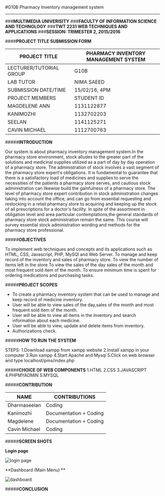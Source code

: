 #G10B Pharmacy Inventory management system
***

###**MULTIMEDIA UNIVERISITY**
###**FACULTY OF INFORMATION SCIENCE AND TECHNOLOGY**
###**TWT 2231 WEB TECHNIQUES AND APPLICATIONS**
###**SESSION: TRIMESTER 2, 2015/2016** 

####**PROJECT TITLE SUBMISSION FORM**


| PROJECT TITLE   | PHARMACY INVENTORY MANAGEMENT SYSTEM|
| --------------  | ------------------------------------|
| LECTURER/TUTORIAL GROUP | G10B|
| LAB TUTOR | NIMA SAEED |
|SUBMISSION DATE/TIME | 15/02/16, 4PM|
|PROJECT MEMBERS    |STUDENT ID|  
|MAGDELENE ANN      |1131122877|
|KANIMOZHI          |1132702203|
|SEELAN             |1141125271|
|CAVIN MICHAEL      |1112700763|



#####**INTRODUCTION** 

Our system is about pharmacy inventory management system.In the pharmacy store environment, stock alludes to the greater part of the solutions and medicinal supplies utilized as a part of day by day operation of a pharmacy store. The administration of stock involves a vast segment of the pharmacy store expert's obligations. It is fundamental to guarantee that there is a satisfactory load of medicines and supplies to serve the necessities of the patients a pharmacy store serves, and cautious stock administration can likewise build the gainfulness of a pharmacy store. 
The level of pharmacy store expert contribution in stock administration changes taking into account the office, and can go from essential requesting and restocking in a retail pharmacy store to acquiring and keeping up the stock of all prescriptions for a doctor's facility. In spite of 
the assortment in obligation level and area particular contemplations,the general standards of pharmacy store stock administration remain the same. 
This course will survey essential stock administration wording and methods for the pharmacy store professional.

#####**OBJECTIVES**

To implement web techniques and concepts and its applications such as HTML, CSS, Javascript, PHP, MySQl and Web Server. 
To manage and keep record of the inventory and sales of pharmacy store.
To view the number of items left in the store
To view the sales of the day sales of the month and most frequent sold item of the month. 
To ensure minimum time is spent for ordering medications and
purchasing tasks.

#####**PROJECT SCOPES**
  
  * To create a pharmacy inventory system that can be used to manage and keep record of medicine inventory.
  * User will be able to view sales of the day,sales of the month and most frequent sold item of the month. 
  * User will be able to view all items in the inventory and search information about each medicine.
  * User will be able to view, update and delete items from inventory.
  * Authorizations check.

#####**HOW TO RUN THE SYSTEM**

STEPS:
      1.Download xampp from xampp website
      2.Install xampp in your computer
      3.Run xampp
      4.Start Apache and Mysql
      5.Click on web browser and type localhost/pms/index.php


#####**CHOICE OF WEB COMPONENTS**
1.HTML
2.CSS
3.JAVASCRIPT
4.PHPMYADMIN
5.MYSQL

#####**CONTRIBUTION** 

| NAME    | CONTRIBUTIONS |
|-------- | --------------|
| Dharmaseelan  | Coding        |
| Kanimozhi   | Documentation + Coding |
| Magdelene | Documentation + Coding |
| Cavin Michael | Coding |

#####**SCREEN SHOTS**

**Login page** 

![login page](https://cloud.githubusercontent.com/assets/16029052/13035965/29d979d2-d396-11e5-86a1-90edb83c7558.PNG)

**Dashboard (Main Menu) **

![dashboard](https://cloud.githubusercontent.com/assets/16029052/13036113/fe5a15ba-d399-11e5-97f1-302854fb3bc2.PNG)


#####**CONCLUSION** 


